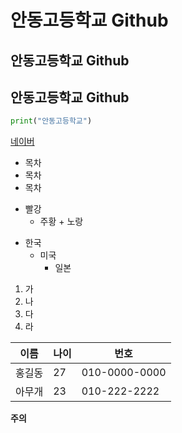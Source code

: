 # 안동고등학교 Github
## 안동고등학교 Github
## 안동고등학교 Github

```python
print("안동고등학교")
```
[네이버](www.naver.com)

* 목차
 * 목차
  * 목차

+ 빨강
  + 주황
        + 노랑

- 한국
   - 미국
       - 일본

1. 가
2. 나
3. 다
4. 라

이름 | 나이 | 번호
---|---|---|
홍길동|27|010-0000-0000
아무개|23|010-222-2222


**주의**